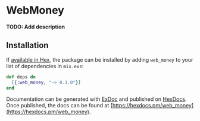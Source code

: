 # WebMoney

**TODO: Add description**

## Installation

If [available in Hex](https://hex.pm/docs/publish), the package can be installed
by adding `web_money` to your list of dependencies in `mix.exs`:

```elixir
def deps do
  [{:web_money, "~> 0.1.0"}]
end
```

Documentation can be generated with [ExDoc](https://github.com/elixir-lang/ex_doc)
and published on [HexDocs](https://hexdocs.pm). Once published, the docs can
be found at [https://hexdocs.pm/web_money](https://hexdocs.pm/web_money).


